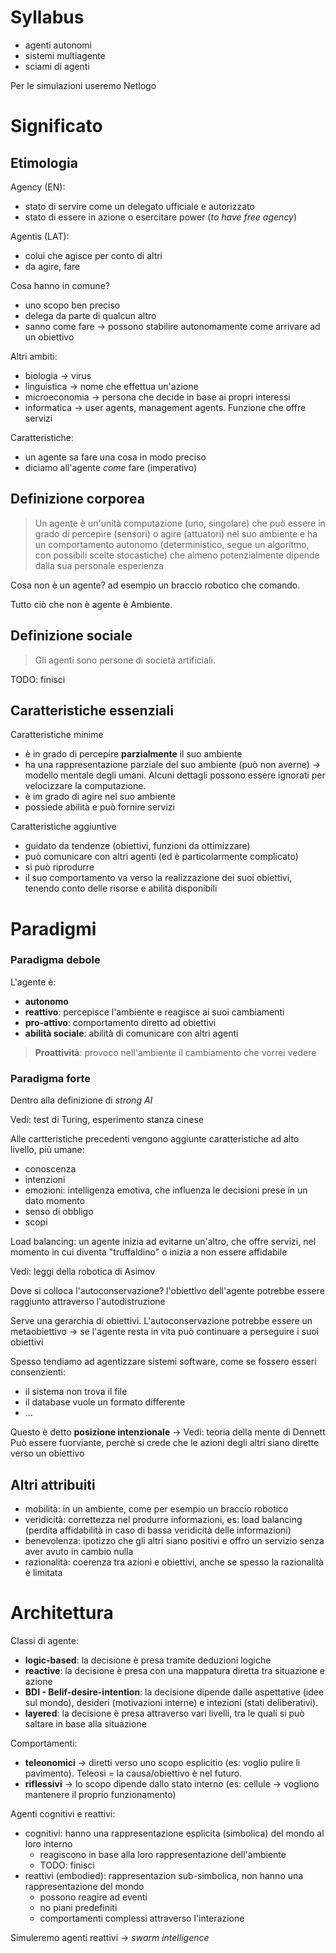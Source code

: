 # Syllabus
- agenti autonomi
- sistemi multiagente
- sciami di agenti

Per le simulazioni useremo Netlogo

# Significato
## Etimologia
Agency (EN):
- stato di servire come un delegato ufficiale e autorizzato
- stato di essere in azione o esercitare power (_to have free agency_)

Agentis (LAT): 
- colui che agisce per conto di altri
- da agire, fare

Cosa hanno in comune?
- uno scopo ben preciso
- delega da parte di qualcun altro
- sanno come fare -> possono stabilire autonomamente come arrivare ad un obiettivo

Altri ambiti:
- biologia -> virus
- linguistica -> nome che effettua un'azione
- microeconomia -> persona che decide in base ai propri interessi
- informatica -> user agents, management agents. Funzione che offre servizi

Caratteristiche:
- un agente sa fare una cosa in modo preciso
- diciamo all'agente *come* fare (imperativo)

## Definizione corporea
>Un agente è un'unità computazione (uno, singolare) che può essere in grado di percepire (sensori) o agire (attuatori) nel suo ambiente e ha un comportamento autonomo (deterministico, segue un algoritmo, con possibili scelte stocastiche) che almeno potenzialmente dipende dalla sua personale esperienza

Cosa non è un agente? ad esempio un braccio robotico che comando.

Tutto ciò che non è agente è Ambiente.

## Definizione sociale
>Gli agenti sono persone di società artificiali. 

TODO: finisci 

## Caratteristiche essenziali
Caratteristiche minime
- è in grado di percepire **parzialmente** il suo ambiente
- ha una rappresentazione parziale del suo ambiente (può non averne) -> modello mentale degli umani. Alcuni dettagli possono essere ignorati per velocizzare la computazione.
- è  im grado di agire nel suo ambiente
- possiede abilità e può fornire servizi

Caratteristiche aggiuntive
- guidato da tendenze (obiettivi, funzioni da ottimizzare)
- può comunicare con altri agenti (ed è particolarmente complicato)
- si può riprodurre
- il suo comportamento va verso la realizzazione dei suoi obiettivi, tenendo conto delle risorse e abilità disponibili

# Paradigmi
### Paradigma debole
L'agente è:
- **autonomo**
- **reattivo**: percepisce l'ambiente e reagisce ai suoi cambiamenti
- **pro-attivo**: comportamento diretto ad obiettivi
- **abilità sociale**: abilità di comunicare con altri agenti

>**Proattività**: provoco nell'ambiente il cambiamento che vorrei vedere

### Paradigma forte
Dentro alla definizione di _strong AI_

Vedi: test di Turing, esperimento stanza cinese

Alle cartteristiche precedenti vengono aggiunte caratteristiche ad alto livello, più umane:
- conoscenza
- intenzioni
- emozioni: intelligenza emotiva, che influenza le decisioni prese in un dato momento
- senso di obbligo
- scopi

Load balancing: un agente inizia ad evitarne un'altro, che offre servizi, nel momento in cui diventa "truffaldino" o inizia a non essere affidabile

Vedi: leggi della robotica di Asimov

Dove si colloca l'autoconservazione? l'obiettivo dell'agente potrebbe essere raggiunto attraverso l'autodistruzione

Serve una gerarchia di obiettivi. L'autoconservazione potrebbe essere un metaobiettivo -> se l'agente resta in vita può continuare a perseguire i suoi obiettivi

Spesso tendiamo ad agentizzare sistemi software, come se fossero esseri consenzienti:
- il sistema non trova il file
- il database vuole un formato differente
- ...

Questo è detto **posizione intenzionale** -> Vedi: teoria della mente di Dennett
Può essere fuorviante, perchè si crede che le azioni degli altri siano dirette verso un obiettivo

## Altri attribuiti
- mobilità: in un ambiente, come per esempio un braccio robotico
- veridicità: correttezza nel produrre informazioni, es: load balancing (perdita affidabilità in caso di bassa veridicità delle informazioni)
- benevolenza: ipotizzo che gli altri siano positivi e offro un servizio senza aver avuto in cambio nulla
- razionalità: coerenza tra azioni e obiettivi, anche se spesso la razionalità è limitata

# Architettura
Classi di agente:
- **logic-based**: la decisione è presa tramite deduzioni logiche
- **reactive**: la decisione è presa con una mappatura diretta tra situazione e azione
- **BDI - Belif-desire-intention**: la decisione dipende dalle aspettative (idee sul mondo), desideri (motivazioni interne) e intezioni (stati deliberativi).
- **layered**: la decisione è presa attraverso vari livelli, tra le quali si può saltare in base alla situazione

Comportamenti:
- **teleonomici** -> diretti verso uno scopo esplicitio (es: voglio pulire li pavimento). Teleosi = la causa/obiettivo è nel futuro.
- **riflessivi** -> lo scopo dipende dallo stato interno (es: cellule -> vogliono mantenere il proprio funzionamento)

Agenti cognitivi e reattivi:
- cognitivi: hanno una rappresentazione esplicita (simbolica) del mondo al loro interno
	- reagiscono in base alla loro rappresentazione dell'ambiente
	- TODO: finisci
- reattivi (embodied): rappresentazion sub-simbolica, non hanno una rappresentazione del mondo
	- possono reagire ad eventi
	- no piani predefiniti
	- comportamenti complessi attraverso l'interazione

Simuleremo agenti reattivi -> _swarm intelligence_